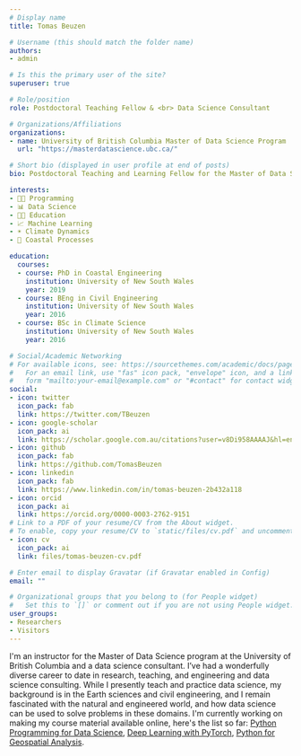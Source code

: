 ```yaml
---
# Display name
title: Tomas Beuzen

# Username (this should match the folder name)
authors:
- admin

# Is this the primary user of the site?
superuser: true

# Role/position
role: Postdoctoral Teaching Fellow & <br> Data Science Consultant

# Organizations/Affiliations
organizations:
- name: University of British Columbia Master of Data Science Program
  url: "https://masterdatascience.ubc.ca/"

# Short bio (displayed in user profile at end of posts)
bio: Postdoctoral Teaching and Learning Fellow for the Master of Data Science course at the University of British Columbia, Vancouver, Canada.

interests:
- 👨‍💻 Programming
- 📊 Data Science
- 👨‍🏫 Education
- 📈 Machine Learning
- ☀️ Climate Dynamics
- 🌊 Coastal Processes

education:
  courses:
  - course: PhD in Coastal Engineering
    institution: University of New South Wales
    year: 2019
  - course: BEng in Civil Engineering
    institution: University of New South Wales
    year: 2016
  - course: BSc in Climate Science
    institution: University of New South Wales
    year: 2016

# Social/Academic Networking
# For available icons, see: https://sourcethemes.com/academic/docs/page-builder/#icons
#   For an email link, use "fas" icon pack, "envelope" icon, and a link in the
#   form "mailto:your-email@example.com" or "#contact" for contact widget.
social:
- icon: twitter
  icon_pack: fab
  link: https://twitter.com/TBeuzen
- icon: google-scholar
  icon_pack: ai
  link: https://scholar.google.com.au/citations?user=v8Di958AAAAJ&hl=en
- icon: github
  icon_pack: fab
  link: https://github.com/TomasBeuzen
- icon: linkedin
  icon_pack: fab
  link: https://www.linkedin.com/in/tomas-beuzen-2b432a118
- icon: orcid
  icon_pack: ai
  link: https://orcid.org/0000-0003-2762-9151
# Link to a PDF of your resume/CV from the About widget.
# To enable, copy your resume/CV to `static/files/cv.pdf` and uncomment the lines below.
- icon: cv
  icon_pack: ai
  link: files/tomas-beuzen-cv.pdf

# Enter email to display Gravatar (if Gravatar enabled in Config)
email: ""

# Organizational groups that you belong to (for People widget)
#   Set this to `[]` or comment out if you are not using People widget.
user_groups:
- Researchers
- Visitors
---
```


I'm an instructor for the Master of Data Science program at the University of British Columbia and a data science consultant.  I’ve had a wonderfully diverse career to date in research, teaching, and engineering and data science consulting. While I presently teach and practice data science, my background is in the Earth sciences and civil engineering, and I remain fascinated with the natural and engineered world, and how data science can be used to solve problems in these domains. I'm currently working on making my course material available online, here's the list so far: [Python Programming for Data Science](https://www.tomasbeuzen.com/python-programming-for-data-science/), [Deep Learning with PyTorch](https://www.tomasbeuzen.com/deep-learning-with-pytorch/), [Python for Geospatial Analysis](https://www.tomasbeuzen.com/python-for-geospatial-analysis).

